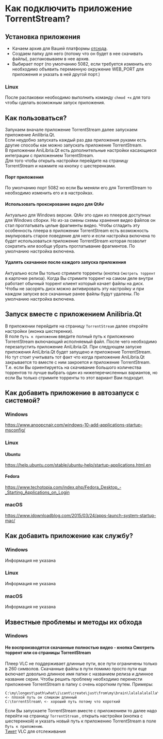 # Как подключить приложение TorrentStream?
## Установка приложения
- Качаем архив для Вашей платформы [отсюда](https://github.com/trueromanus/TorrentStream/releases/latest).
- Создаем папку для него (потому что он будет в нее скачивать файлы), распаковываем в нее архив.
- Выбирает порт (по умолчанию 5082, если требуется изменить его  необходимо объявить переменную окружение WEB_PORT для приложения
и указать в ней другой порт.)
### Linux
После распаковки необходимо выполнить команду `chmod +x` для того чтобы сделать возможным запуск приложения.
## Как пользоваться?
Запукаем вначале приложение TorrentStream далее запускаем приложение Anilibria.Qt.  
Если неудобно запускать каждый раз два приложения руками есть другие способы как можно запускать приложение TorrentStream.  
В приложении AniLibria.Qt есть дополнительные настройки касающиеся интеграции с приложением TorrentStream.  
Для того чтобы открыть настройки перейдите на страницу TorrentStream и нажмите на кнопку с шестеренками.
#### Порт приложения
По умолчанию порт 5082 но если Вы меняли его для TorrentStream то необходимо изменить его и в настройках.
#### Использовать проксирование видео для QtAv
Актуально для Windows версии. QtAv это один из плееров доступных для Windows сборки. Но из-за смены схемы хранения видео файлов
он стал проглатывать целые фрагменты видео. Чтобы сгладить эту особенность плеера в приложении TorrentStream есть возможность
эмулировать старое поведение для него и если настройка включена то будет использоваться приложение TorrentStream которая позволит
сократить или вообще убрать проглатывание фрагментов. По умолчанию настройка включена.
#### Удалять скачанное после каждого запуска приложения
Актуально если Вы только стримите торренты (кнопка `Смотреть торрент` в карточке релиза). Когда Вы стримите торрент на самом деле
внутри работает обычный торрент клиент который качает файлы на диск. Чтобы не засорять диск можно активировать эту настройку
и при каждом запуске все скачанные ранее файлы будут удалены. По умолчанию настройка включена.
## Запуск вместе с приложением Anilibria.Qt
В приложении перейдите на страницу `TorrentStream` далее откройте настройки (иконка шестеренки).  
В поле `Путь к приложению` введите полный путь к приложению TorrentStream включающий исполняемый файл.
После чего необходимо перезапустить приложение AniLibria.Qt. При следующем запуске приложения AniLibria.Qt
будет запущено и приложение TorrentStream. Но тут стоит учитывать тот факт что когда приложение AniLibria.Qt закрывается
то вместе с ним закроется и приложение TorrentStream. Т.е. если Вы ориентируетсь на скачивание большого количества торрентов
то лучше выбрать один из нижеперечисленных вариантов, но если Вы только стримите торренты то этот вариант Вам подходит.
## Как добавить приложение в автозапуск с системой?
### Windows
https://www.anoopcnair.com/windows-10-add-applications-startup-msconfig/
### Linux
#### Ubuntu
https://help.ubuntu.com/stable/ubuntu-help/startup-applications.html.en
#### Fedora
https://www.techotopia.com/index.php/Fedora_Desktop_-_Starting_Applications_on_Login
### macOS
https://www.idownloadblog.com/2015/03/24/apps-launch-system-startup-mac/

## Как добавить приложение как службу?

### Windows
Информация не указана
### Linux
Информация не указана
### macOS
Информация не указана

## Известные проблемы и методы их обхода
### Windows

#### Не воспроизводятся скачанные полностью видео - кнопка Смотреть торрент или со страницы TorrentStream
Плеер VLC не поддерживает длинные пути, все пути ограничены только в 260 символов. Скачанные файлы в пути помимо просто пути еще включает довольно длинное имя папки с названием релиза и длинное название серии. Чтобы решить проблему необходимо перенести приложение TorrentStream в папку с очень коротким путем. Примеры:
```
C:\my\longest\path\what\i\cant\create\just\from\my\brain\lalalalalalla\torrentStream <- плохой путь он слишком длинный
C:\torrentStream\ <- хороший путь потому что короткий
```
Если Вы запускаете TorrentStream вместе с приложением то далее надо перейти на страницу `TorrentStream` , открыть настройки (кнопка с шестеренкой) и указать новый путь к приложению TorrentStream в поле `Путь к приложению`.  
[Тикет](https://code.videolan.org/videolan/vlc/-/issues/25640) VLC для отслеживания 

